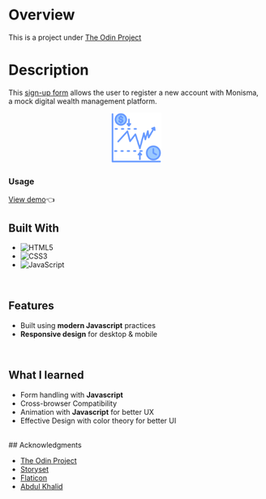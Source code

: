 <!-- PROJECT LOGO -->
# Overview
This is a project under [The Odin Project](https://www.theodinproject.com/)

# Description
This [sign-up form](https://f00lg0ldl0af.github.io/signup/) allows the user to register a new account with Monisma, a mock digital wealth management platform.

<div align="center">
    <a href="https://f00lg0ldl0af.github.io/signup/">
        <img src="./favicon.png" alt="logo" width="100">
    </a>
</div>

### Usage
[View demo](https://f00lg0ldl0af.github.io/signup/):point_left:




## Built With

- ![HTML5](https://img.shields.io/badge/html5-%23E34F26.svg?style=for-the-badge&logo=html5&logoColor=white)   
- ![CSS3](https://img.shields.io/badge/css3-%231572B6.svg?style=for-the-badge&logo=css3&logoColor=white)   
- ![JavaScript](https://img.shields.io/badge/javascript-%23323330.svg?style=for-the-badge&logo=javascript&logoColor=%23F7DF1E)

<br>

## Features

- Built using **modern Javascript** practices
- **Responsive design** for desktop & mobile

<br>

## What I learned

* Form handling with **Javascript**
* Cross-browser Compatibility 
* Animation with **Javascript** for better UX
* Effective Design with color theory for better UI

<br>
<!-- ACKNOWLEDGMENTS -->
## Acknowledgments

* [The Odin Project](https://www.theodinproject.com/)
* [Storyset](https://storyset.com/illustration/top-up-credit/bro)
* [Flaticon](https://www.flaticon.com/free-icon/tap_181838)
* [Abdul Khalid](https://github.com/0xabdulkhalid/basket-sign-up/tree/main)

<br>